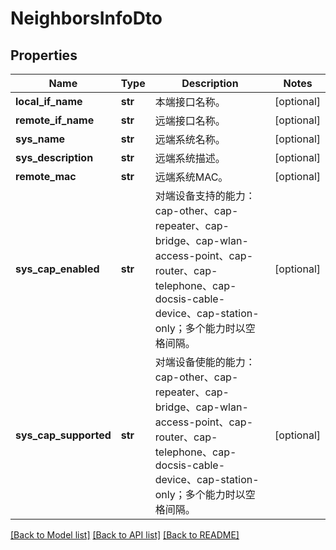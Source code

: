 # NeighborsInfoDto

## Properties
Name | Type | Description | Notes
------------ | ------------- | ------------- | -------------
**local_if_name** | **str** | 本端接口名称。 | [optional] 
**remote_if_name** | **str** | 远端接口名称。 | [optional] 
**sys_name** | **str** | 远端系统名称。 | [optional] 
**sys_description** | **str** | 远端系统描述。 | [optional] 
**remote_mac** | **str** | 远端系统MAC。 | [optional] 
**sys_cap_enabled** | **str** | 对端设备支持的能力：cap-other、cap-repeater、cap-bridge、cap-wlan-access-point、cap-router、cap-telephone、cap-docsis-cable-device、cap-station-only；多个能力时以空格间隔。 | [optional] 
**sys_cap_supported** | **str** | 对端设备使能的能力：cap-other、cap-repeater、cap-bridge、cap-wlan-access-point、cap-router、cap-telephone、cap-docsis-cable-device、cap-station-only；多个能力时以空格间隔。 | [optional] 

[[Back to Model list]](../README.md#documentation-for-models) [[Back to API list]](../README.md#documentation-for-api-endpoints) [[Back to README]](../README.md)


